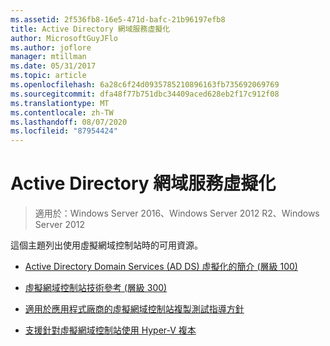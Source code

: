 ```yaml
---
ms.assetid: 2f536fb8-16e5-471d-bafc-21b96197efb8
title: Active Directory 網域服務虛擬化
author: MicrosoftGuyJFlo
ms.author: joflore
manager: mtillman
ms.date: 05/31/2017
ms.topic: article
ms.openlocfilehash: 6a28c6f24d0935785210896163fb735692069769
ms.sourcegitcommit: dfa48f77b751dbc34409aced628eb2f17c912f08
ms.translationtype: MT
ms.contentlocale: zh-TW
ms.lasthandoff: 08/07/2020
ms.locfileid: "87954424"
---
```

# <a name="active-directory-domain-services-virtualization"></a>Active Directory 網域服務虛擬化

>適用於：Windows Server 2016、Windows Server 2012 R2、Windows Server 2012

這個主題列出使用虛擬網域控制站時的可用資源。

-   [Active Directory Domain Services &#40;AD DS&#41; 虛擬化的簡介 &#40;層級 100&#41;](../../../ad-ds/Introduction-to-Active-Directory-Domain-Services-AD-DS-Virtualization-Level-100.md)

-   [虛擬網域控制站技術參考 &#40;層級 300&#41;](../../../ad-ds/deploy/virtual-dc/Virtualized-Domain-Controller-Technical-Reference--Level-300-.md)

-   [適用於應用程式廠商的虛擬網域控制站複製測試指導方針](../../../ad-ds/reference/virtual-dc/Virtualized-Domain-Controller-Cloning-Test-Guidance-for-Application-Vendors.md)

-   [支援針對虛擬網域控制站使用 Hyper-V 複本](../../../ad-ds/get-started/virtual-dc/Support-for-using-Hyper-V-Replica-for-virtualized-domain-controllers.md)



